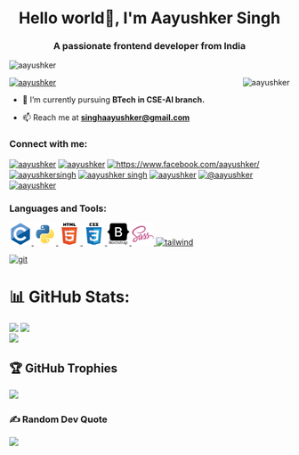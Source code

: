 <h1 align="center">Hello world👋, I'm Aayushker Singh</h1>
<h3 align="center">A passionate frontend developer from India</h3>

<p align="left"> <img src="https://komarev.com/ghpvc/?username=aayushker&label=Profile%20views&color=0e75b6&style=flat" alt="aayushker" /> </p>
<img align="right" src="https://github.com/aayushker/aayushker/assets/134710667/9612c2dc-0b10-4605-add9-37f51044adfc" alt="aayushker" />

<p align="left"> <a href="https://twitter.com/aayushker" target="blank"><img src="https://img.shields.io/twitter/follow/aayushker?logo=twitter&style=for-the-badge" alt="aayushker" /></a> </p>

- 🌱 I’m currently pursuing **BTech in CSE-AI branch.**

- 📫 Reach me at **singhaayushker@gmail.com**

<h3 align="left">Connect with me:</h3>
<p align="left">
<a href="https://twitter.com/aayushker" target="blank"><img align="center" src="https://raw.githubusercontent.com/rahuldkjain/github-profile-readme-generator/master/src/images/icons/Social/twitter.svg" alt="aayushker" height="30" width="40" /></a>
<a href="https://linkedin.com/in/aayushker" target="blank"><img align="center" src="https://raw.githubusercontent.com/rahuldkjain/github-profile-readme-generator/master/src/images/icons/Social/linked-in-alt.svg" alt="aayushker" height="30" width="40" /></a>
<a href="https://fb.com/https://www.facebook.com/aayushker/" target="blank"><img align="center" src="https://raw.githubusercontent.com/rahuldkjain/github-profile-readme-generator/master/src/images/icons/Social/facebook.svg" alt="https://www.facebook.com/aayushker/" height="30" width="40" /></a>
<a href="https://instagram.com/aayushkersingh" target="blank"><img align="center" src="https://raw.githubusercontent.com/rahuldkjain/github-profile-readme-generator/master/src/images/icons/Social/instagram.svg" alt="aayushkersingh" height="30" width="40" /></a>
<a href="https://www.youtube.com/@aayushker" target="blank"><img align="center" src="https://raw.githubusercontent.com/rahuldkjain/github-profile-readme-generator/master/src/images/icons/Social/youtube.svg" alt="aayushker singh" height="30" width="40" /></a>
<a href="https://www.codechef.com/users/aayushker" target="blank"><img align="center" src="https://cdn.jsdelivr.net/npm/simple-icons@3.1.0/icons/codechef.svg" alt="aayushker" height="30" width="40" /></a>
<a href="https://www.hackerrank.com/@aayushker" target="blank"><img align="center" src="https://raw.githubusercontent.com/rahuldkjain/github-profile-readme-generator/master/src/images/icons/Social/hackerrank.svg" alt="@aayushker" height="30" width="40" /></a>
<a href="https://www.leetcode.com/aayushker" target="blank"><img align="center" src="https://raw.githubusercontent.com/rahuldkjain/github-profile-readme-generator/master/src/images/icons/Social/leet-code.svg" alt="aayushker" height="30" width="40" /></a>
</p>

<h3 align="left">Languages and Tools:</h3>

<a href="https://www.cprogramming.com/" target="_blank" rel="noreferrer"> <img src="https://raw.githubusercontent.com/devicons/devicon/master/icons/c/c-original.svg" alt="c" width="40" height="40"/> </a> 
<a href="https://www.python.org" target="_blank" rel="noreferrer"> <img src="https://raw.githubusercontent.com/devicons/devicon/master/icons/python/python-original.svg" alt="python" width="40" height="40"/> </a> 
<a href="https://www.w3.org/html/" target="_blank" rel="noreferrer"> <img src="https://raw.githubusercontent.com/devicons/devicon/master/icons/html5/html5-original-wordmark.svg" alt="html5" width="40" height="40"/> </a>
<a href="https://www.w3schools.com/css/" target="_blank" rel="noreferrer"> <img src="https://raw.githubusercontent.com/devicons/devicon/master/icons/css3/css3-original-wordmark.svg" alt="css3" width="40" height="40"/> </a> 
<a href="https://getbootstrap.com" target="_blank" rel="noreferrer"> <img src="https://raw.githubusercontent.com/devicons/devicon/master/icons/bootstrap/bootstrap-plain-wordmark.svg" alt="bootstrap" width="40" height="40"/> </a>
<a href="https://sass-lang.com" target="_blank" rel="noreferrer"> <img src="https://raw.githubusercontent.com/devicons/devicon/master/icons/sass/sass-original.svg" alt="sass" width="40" height="40"/> </a> 
<a href="https://tailwindcss.com/" target="_blank" rel="noreferrer"> <img src="https://www.vectorlogo.zone/logos/tailwindcss/tailwindcss-icon.svg" alt="tailwind" width="40" height="40"/> </a> </p>
<a href="https://git-scm.com/" target="_blank" rel="noreferrer"> <img src="https://www.vectorlogo.zone/logos/git-scm/git-scm-icon.svg" alt="git" width="40" height="40"/> </a> 

<!-- <a href="https://www.mysql.com/" target="_blank" rel="noreferrer"> <img src="https://raw.githubusercontent.com/devicons/devicon/master/icons/mysql/mysql-original-wordmark.svg" alt="mysql" width="40" height="40"/> </a> -->
<!-- <a href="https://www.photoshop.com/en" target="_blank" rel="noreferrer"> <img src="https://raw.githubusercontent.com/devicons/devicon/master/icons/photoshop/photoshop-line.svg" alt="photoshop" width="40" height="40"/> </a>  -->
<!-- <p align="left"> <a href="https://www.blender.org/" target="_blank" rel="noreferrer"> <img src="https://download.blender.org/branding/community/blender_community_badge_white.svg" alt="blender" width="40" height="40"/>--> </a> 
<!-- <p align="right"> <img src="https://w0.peakpx.com/wallpaper/1021/487/HD-wallpaper-technology-code-programming-programmer.jpg" alt="aayushker"/> </p>
<br> -->
# 📊 GitHub Stats:
![](https://github-readme-stats.vercel.app/api?username=aayushker&theme=radical&hide_border=false&include_all_commits=false&count_private=false)
![](https://github-readme-streak-stats.herokuapp.com/?user=aayushker&theme=radical&hide_border=false)<br/>
![](https://github-readme-stats.vercel.app/api/top-langs/?username=aayushker&theme=radical&hide_border=false&include_all_commits=false&count_private=false&layout=compact)

## 🏆 GitHub Trophies
![](https://github-profile-trophy.vercel.app/?username=aayushker&theme=dracula&no-frame=false&no-bg=false&margin-w=4)

### ✍️ Random Dev Quote
![](https://quotes-github-readme.vercel.app/api?type=horizontal&theme=radical)
